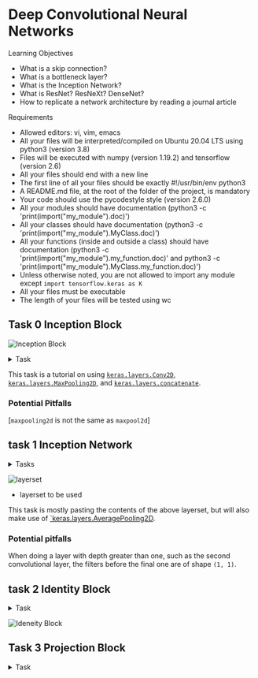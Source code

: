 # Deep Convolutional Neural Networks

Learning Objectives
- What is a skip connection?
- What is a bottleneck layer?
- What is the Inception Network?
- What is ResNet? ResNeXt? DenseNet?
- How to replicate a network architecture by reading a journal article

Requirements
- Allowed editors: vi, vim, emacs
- All your files will be interpreted/compiled on Ubuntu 20.04 LTS using python3 (version 3.8)
- Files will be executed with numpy (version 1.19.2) and tensorflow (version 2.6)
- All your files should end with a new line
- The first line of all your files should be exactly #!/usr/bin/env python3
- A README.md file, at the root of the folder of the project, is mandatory
- Your code should use the pycodestyle style (version 2.6.0)
- All your modules should have documentation (python3 -c 'print(import("my_module").doc)')
- All your classes should have documentation (python3 -c 'print(import("my_module").MyClass.doc)')
- All your functions (inside and outside a class) should have documentation (python3 -c 'print(import("my_module").my_function.doc)' and python3 -c 'print(import("my_module").MyClass.my_function.doc)')
- Unless otherwise noted, you are not allowed to import any module except `import tensorflow.keras as K`
- All your files must be executable
- The length of your files will be tested using wc



## Task 0 Inception Block

![Inception Block](https://s3.eu-west-3.amazonaws.com/hbtn.intranet/uploads/medias/2018/12/4a550a5b5501521f794b.png?X-Amz-Algorithm=AWS4-HMAC-SHA256&X-Amz-Credential=AKIA4MYA5JM5DUTZGMZG%2F20240312%2Feu-west-3%2Fs3%2Faws4_request&X-Amz-Date=20240312T000948Z&X-Amz-Expires=86400&X-Amz-SignedHeaders=host&X-Amz-Signature=1057b914f04521b444a82a5e509bc47a63c28e81a1052f4b8330525a438f9299)
<details>
  <summary>Task</summary>
Write a function def inception_block(A_prev, filters): that builds an inception block as described in Going Deeper with Convolutions (2014):


`A_prev` is the output from the previous layer

`filters` is a tuple or list containing `F1`, `F3R`, `F3`, `F5R`, `F5`, `FPP`, respectively:
* `F1` is the number of filters in the 1x1 convolution
* `F3R` is the number of filters in the 1x1 convolution before the 3x3 convolution
* `F3` is the number of filters in the 3x3 convolution
* `F5R` is the number of filters in the 1x1 convolution before the 5x5 convolution
* `F5` is the number of filters in the 5x5 convolution
* `FPP` is the number of filters in the 1x1 convolution after the max pooling
All convolutions inside the inception block should use a rectified linear activation (ReLU)
Returns: the concatenated output of the inception block

</details>

This task is a tutorial on using [`keras.layers.Conv2D`]([Conv2D](https://keras.io/api/layers/convolution_layers/convolution2d/)), [`keras.layers.MaxPooling2D`](https://keras.io/api/layers/pooling_layers/max_pooling2d/), and [`keras.layers.concatenate`](https://keras.io/api/layers/merging_layers/concatenate/).


### Potential Pitfalls

[`maxpooling2d` is not the same as `maxpool2d`]

## task 1 Inception Network
<details>
<summary>Tasks</summary>

Write a function `def inception_network():` that builds the inception network as described in [Going Deeper with Convolutions](https://arxiv.org/pdf/1409.4842.pdf) (2014):

- You can assume the input data will have shape `(224, 224, 3)`
- All convolutions inside and outside the inception block should use a rectified linear activation (ReLU)
- You may use `inception_block = __import__('0-inception_block').inception_block`
- Returns: the keras model

</details>

![layerset](https://s3.eu-west-3.amazonaws.com/hbtn.intranet/uploads/medias/2018/12/1165affa2943a7a330b1.png?X-Amz-Algorithm=AWS4-HMAC-SHA256&X-Amz-Credential=AKIA4MYA5JM5DUTZGMZG%2F20240312%2Feu-west-3%2Fs3%2Faws4_request&X-Amz-Date=20240312T052929Z&X-Amz-Expires=86400&X-Amz-SignedHeaders=host&X-Amz-Signature=47df55b957db52a573f98e2fe0a1a34c28a7d76dfae0cbeb11ead98e42649b28)
* layerset to be used


This task is mostly pasting the contents of the above layerset, but will also make use of [`keras.layers.AveragePooling2D](https://keras.io/api/layers/pooling_layers/average_pooling2d/).

### Potential pitfalls

When doing a layer with depth greater than one, such as the second convolutional layer, the filters before the final one are of shape `(1, 1)`.

## task 2 Identity Block

<details>
<summary>Task</summary>

Write a function `def identity_block(A_prev, filters):` that builds an identity block as described in [Deep Residual Learning for Image Recognition (2015)](https://arxiv.org/pdf/1512.03385.pdf):



* `A_prev` is the output from the previous layer
* `filters` is a tuple or list containing `F11`, `F3`, `F12`, respectively:
* `F11` is the number of filters in the first 1x1 convolution
* `F3` is the number of filters in the 3x3 convolution
* `F12` is the number of filters in the second 1x1 convolution
* All convolutions inside the block should be followed by batch normalization along the channels axis and a rectified linear activation (ReLU), respectively.
* All weights should use he normal initialization
* Returns: the activated output of the identity block

</details>

![Ideneity Block](https://s3.eu-west-3.amazonaws.com/hbtn.intranet/uploads/medias/2018/12/a884dfda60c795f11df7.png?X-Amz-Algorithm=AWS4-HMAC-SHA256&X-Amz-Credential=AKIA4MYA5JM5DUTZGMZG%2F20240313%2Feu-west-3%2Fs3%2Faws4_request&X-Amz-Date=20240313T211912Z&X-Amz-Expires=86400&X-Amz-SignedHeaders=host&X-Amz-Signature=80a36b7260ca2f662d0ea44a7cb0a4408855df6767d6e8213674f0180e6d622a)

## Task 3 Projection Block

<details>
<summary>Task</summary>

Write a function `def projection_block(A_prev, filters, s=2):` that builds a projection block as described in [Deep Residual Learning for Image Recognition (2015)](https://arxiv.org/pdf/1512.03385.pdf):

- A_prev is the output from the previous layer
- filters is a tuple or list containing F11, F3, F12, respectively:
  - F11 is the number of filters in the first 1x1 convolution
  - F3 is the number of filters in the 3x3 convolution
  - F12 is the number of filters in the second 1x1 convolution as well as the 1x1 convolution in the shortcut connection
- s is the stride of the first convolution in both the main path and the shortcut connection
- All convolutions inside the block should be followed by batch normalization along the channels axis and a rectified linear activation (ReLU), respectively.
- All weights should use he normal initialization
- Returns: the activated output of the projection block

</details>

